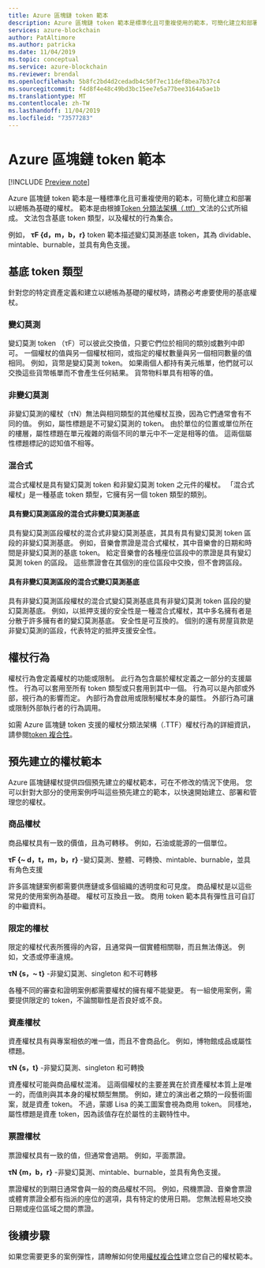 ```yaml
---
title: Azure 區塊鏈 token 範本
description: Azure 區塊鏈 token 範本是標準化且可重複使用的範本，可簡化建立和部署以總帳為基礎的權杖。
services: azure-blockchain
author: PatAltimore
ms.author: patricka
ms.date: 11/04/2019
ms.topic: conceptual
ms.service: azure-blockchain
ms.reviewer: brendal
ms.openlocfilehash: 5b8fc2bd4d2cedadb4c50f7ec11def8bea7b37c4
ms.sourcegitcommit: f4d8f4e48c49bd3bc15ee7e5a77bee3164a5ae1b
ms.translationtype: MT
ms.contentlocale: zh-TW
ms.lasthandoff: 11/04/2019
ms.locfileid: "73577283"
---
```

# <a name="azure-blockchain-tokens-templates"></a>Azure 區塊鏈 token 範本

[!INCLUDE [Preview note](./includes/preview.md)]

Azure 區塊鏈 token 範本是一種標準化且可重複使用的範本，可簡化建立和部署以總帳為基礎的權杖。 範本是由根據[Token 分類法架構（.ttf）](overview.md#token-taxonomy-framework)文法的公式所組成。 文法包含基底 token 類型，以及權杖的行為集合。  

例如， **τϜ {d，m，b，r}** token 範本描述變幻莫測基底 token，其為 dividable、mintable、burnable，並具有角色支援。
  
## <a name="base-token-types"></a>基底 token 類型

針對您的特定資產定義和建立以總帳為基礎的權杖時，請務必考慮要使用的基底權杖。

### <a name="fungible"></a>變幻莫測

變幻莫測 token （τF）可以彼此交換值，只要它們位於相同的類別或數列中即可。 一個權杖的值與另一個權杖相同，或指定的權杖數量與另一個相同數量的值相同。 例如，貨幣是變幻莫測 token。 如果兩個人都持有美元帳單，他們就可以交換這些貨幣帳單而不會產生任何結果。 貨幣物料單具有相等的值。 

### <a name="non-fungible"></a>非變幻莫測

非變幻莫測的權杖（τN）無法與相同類型的其他權杖互換，因為它們通常會有不同的值。 例如，屬性標題是不可變幻莫測的 token。 由於單位的位置或單位所在的樓層，屬性標題在單元複雜的兩個不同的單元中不一定是相等的值。 這兩個屬性標題標記的認知值不相等。

### <a name="hybrid"></a>混合式

混合式權杖是具有變幻莫測 token 和非變幻莫測 token 之元件的權杖。 「混合式權杖」是一種基底 token 類型，它擁有另一個 token 類型的類別。

#### <a name="hybrid-non-fungible-base-with-fungible-segments"></a>具有變幻莫測區段的混合式非變幻莫測基底

具有變幻莫測區段權杖的混合式非變幻莫測基底，其具有具有變幻莫測 token 區段的非變幻莫測基底。
例如，音樂會票證是混合式權杖，其中音樂會的日期和時間是非變幻莫測的基底 token。 給定音樂會的各種座位區段中的票證是具有變幻莫測 token 的區段。 這些票證會在其個別的座位區段中交換，但不會跨區段。

#### <a name="hybrid-fungible-base-with-non-fungible-segments"></a>具有非變幻莫測區段的混合式變幻莫測基底

具有非變幻莫測區段權杖的混合式變幻莫測基底具有非變幻莫測 token 區段的變幻莫測基底。 例如，以抵押支援的安全性是一種混合式權杖，其中多名擁有者是分散于許多擁有者的變幻莫測基底。 安全性是可互換的。 個別的還有房屋貨款是非變幻莫測的區段，代表特定的抵押支援安全性。

## <a name="token-behaviors"></a>權杖行為

權杖行為會定義權杖的功能或限制。 此行為包含屬於權杖定義之一部分的支援屬性。 行為可以套用至所有 token 類型或只套用到其中一個。 行為可以是內部或外部，視行為的影響而定。 內部行為會啟用或限制權杖本身的屬性。 外部行為可讓或限制外部執行者的行為調用。

如需 Azure 區塊鏈 token 支援的權杖分類法架構（.TTF）權杖行為的詳細資訊，請參閱[token 複合性](composability.md)。

## <a name="pre-built-token-templates"></a>預先建立的權杖範本

Azure 區塊鏈權杖提供四個預先建立的權杖範本，可在不修改的情況下使用。 您可以針對大部分的使用案例呼叫這些預先建立的範本，以快速開始建立、部署和管理您的權杖。

### <a name="commodity-tokens"></a>商品權杖

商品權杖具有一致的價值，且為可轉移。 例如，石油或能源的一個單位。

**τF {~ d，t，m，b，r}** -變幻莫測、整體、可轉換、mintable、burnable，並具有角色支援

許多區塊鏈案例都需要供應鏈或多個組織的透明度和可見度。 商品權杖是以這些常見的使用案例為基礎。 權杖可互換且一致。 商用 token 範本具有彈性且可自訂的中繼資料。

### <a name="qualified-tokens"></a>限定的權杖

限定的權杖代表所獲得的內容，且通常與一個實體相關聯，而且無法傳送。 例如，文憑或停車違規。

**τN {s，~ t}** -非變幻莫測、singleton 和不可轉移

各種不同的審查和證明案例都需要權杖的擁有權不能變更。 有一組使用案例，需要提供限定的 token，不論關聯性是否良好或不良。

### <a name="asset-tokens"></a>資產權杖

資產權杖具有與專案相依的唯一值，而且不會商品化。 例如，博物館成品或屬性標題。

**τN {s，t}** -非變幻莫測、singleton 和可轉換

資產權杖可能與商品權杖混淆。 這兩個權杖的主要差異在於資產權杖本質上是唯一的，而值則與其本身的權杖類型無關。 例如，建立的演出者之類的一段藝術圖案，就是資產 token。 不過，蒙娜 Lisa 的美工圖案會視為商用 token。 同樣地，屬性標題是資產 token，因為該值存在於屬性的主觀特性中。

### <a name="ticket-tokens"></a>票證權杖

票證權杖具有一致的值，但通常會過期。 例如，平面票證。

**τN {m，b，r}** -非變幻莫測、mintable、burnable，並具有角色支援。

票證權杖的到期日通常會與一般的商品權杖不同。 例如，飛機票證、音樂會票證或體育票證全都有指派的座位的選項，具有特定的使用日期。 您無法輕易地交換日期或座位區域之間的票證。

## <a name="next-steps"></a>後續步驟

如果您需要更多的案例彈性，請瞭解如何使用[權杖複合性](composability.md)建立您自己的權杖範本。

